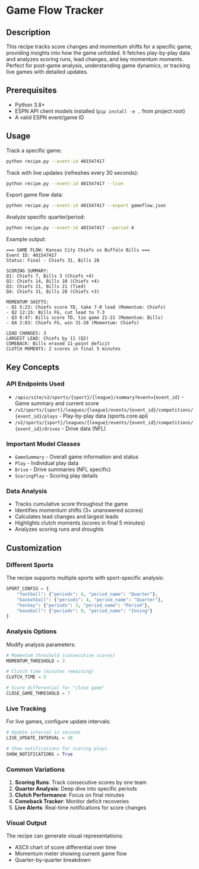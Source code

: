 # Game Flow Tracker

## Description

This recipe tracks score changes and momentum shifts for a specific game, providing insights into how the game unfolded. It fetches play-by-play data and analyzes scoring runs, lead changes, and key momentum moments. Perfect for post-game analysis, understanding game dynamics, or tracking live games with detailed updates.

## Prerequisites

- Python 3.8+
- ESPN API client models installed (`pip install -e .` from project root)
- A valid ESPN event/game ID

## Usage

Track a specific game:
```bash
python recipe.py --event-id 401547417
```

Track with live updates (refreshes every 30 seconds):
```bash
python recipe.py --event-id 401547417 --live
```

Export game flow data:
```bash
python recipe.py --event-id 401547417 --export gameflow.json
```

Analyze specific quarter/period:
```bash
python recipe.py --event-id 401547417 --period 4
```

Example output:
```
=== GAME FLOW: Kansas City Chiefs vs Buffalo Bills ===
Event ID: 401547417
Status: Final - Chiefs 31, Bills 28

SCORING SUMMARY:
Q1: Chiefs 7, Bills 3 (Chiefs +4)
Q2: Chiefs 14, Bills 10 (Chiefs +4)
Q3: Chiefs 21, Bills 21 (Tied)
Q4: Chiefs 31, Bills 28 (Chiefs +3)

MOMENTUM SHIFTS:
- Q1 5:23: Chiefs score TD, take 7-0 lead (Momentum: Chiefs)
- Q2 12:15: Bills FG, cut lead to 7-3
- Q3 8:47: Bills score TD, tie game 21-21 (Momentum: Bills)
- Q4 2:03: Chiefs FG, win 31-28 (Momentum: Chiefs)

LEAD CHANGES: 3
LARGEST LEAD: Chiefs by 11 (Q2)
COMEBACK: Bills erased 11-point deficit
CLUTCH MOMENTS: 2 scores in final 5 minutes
```

## Key Concepts

### API Endpoints Used
- `/apis/site/v2/sports/{sport}/{league}/summary?event={event_id}` - Game summary and current score
- `/v2/sports/{sport}/leagues/{league}/events/{event_id}/competitions/{event_id}/plays` - Play-by-play data (sports.core.api)
- `/v2/sports/{sport}/leagues/{league}/events/{event_id}/competitions/{event_id}/drives` - Drive data (NFL)

### Important Model Classes
- `GameSummary` - Overall game information and status
- `Play` - Individual play data
- `Drive` - Drive summaries (NFL specific)
- `ScoringPlay` - Scoring play details

### Data Analysis
- Tracks cumulative score throughout the game
- Identifies momentum shifts (3+ unanswered scores)
- Calculates lead changes and largest leads
- Highlights clutch moments (scores in final 5 minutes)
- Analyzes scoring runs and droughts

## Customization

### Different Sports
The recipe supports multiple sports with sport-specific analysis:
```python
SPORT_CONFIG = {
    "football": {"periods": 4, "period_name": "Quarter"},
    "basketball": {"periods": 4, "period_name": "Quarter"},
    "hockey": {"periods": 3, "period_name": "Period"},
    "baseball": {"periods": 9, "period_name": "Inning"}
}
```

### Analysis Options
Modify analysis parameters:
```python
# Momentum threshold (consecutive scores)
MOMENTUM_THRESHOLD = 3

# Clutch time (minutes remaining)
CLUTCH_TIME = 5

# Score differential for "close game"
CLOSE_GAME_THRESHOLD = 7
```

### Live Tracking
For live games, configure update intervals:
```python
# Update interval in seconds
LIVE_UPDATE_INTERVAL = 30

# Show notifications for scoring plays
SHOW_NOTIFICATIONS = True
```

### Common Variations

1. **Scoring Runs**: Track consecutive scores by one team
2. **Quarter Analysis**: Deep dive into specific periods
3. **Clutch Performance**: Focus on final minutes
4. **Comeback Tracker**: Monitor deficit recoveries
5. **Live Alerts**: Real-time notifications for score changes

### Visual Output

The recipe can generate visual representations:
- ASCII chart of score differential over time
- Momentum meter showing current game flow
- Quarter-by-quarter breakdown